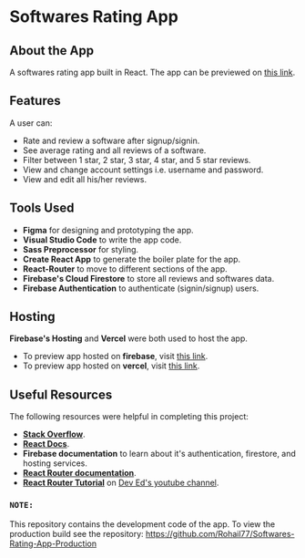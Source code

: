 # Softwares Rating App
## About the App

A softwares rating app built in React. The app can be previewed on [this link](https://softwares-rating-app.vercel.app/).

## Features

A user can:
- Rate and review a software after signup/signin.
- See average rating and all reviews of a software. 
- Filter between 1 star, 2 star, 3 star, 4 star, and 5 star reviews.
- View and change account settings i.e. username and password.
- View and edit all his/her reviews.

## Tools Used

- **Figma** for designing and prototyping the app.
- **Visual Studio Code** to write the app code.
- **Sass Preprocessor** for styling.
- **Create React App** to generate the boiler plate for the app.
- **React-Router** to move to different sections of the app.
- **Firebase's Cloud Firestore** to store all reviews and softwares data.
- **Firebase Authentication** to authenticate (signin/signup) users.

## Hosting
**Firebase's Hosting** and **Vercel** were both used to host the app. 
- To preview app hosted on **firebase**, visit [this link](https://my-holiday-proje-1616778972307.web.app/).   
- To preview app hosted on **vercel**, visit [this link](https://softwares-rating-app.vercel.app/).

## Useful Resources

The following resources were helpful in completing this project:

- [**Stack Overflow**](https://stackoverflow.com/).
- [**React Docs**](https://reactjs.org/docs/getting-started.html).
- **Firebase documentation** to learn about it's authentication, firestore, and hosting services.
- [**React Router documentation**](https://reactrouter.com/web/guides/quick-start).
- [**React Router Tutorial**](https://www.youtube.com/watch?v=Law7wfdg_ls) on [Dev Ed's youtube channel](https://www.youtube.com/channel/UClb90NQQcskPUGDIXsQEz5Q).

### `NOTE:`

This repository contains the development code of the app. To view the production build see the repository: 
https://github.com/Rohail77/Softwares-Rating-App-Production

